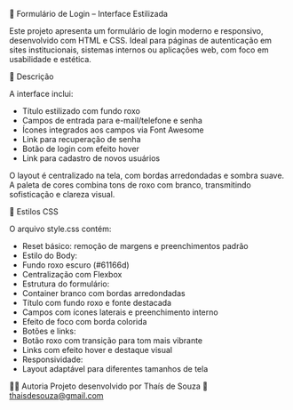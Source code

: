 🔐 Formulário de Login – Interface Estilizada

Este projeto apresenta um formulário de login moderno e responsivo, desenvolvido com HTML e CSS. Ideal para páginas de autenticação em sites institucionais, sistemas internos ou aplicações web, com foco em usabilidade e estética.

📄 Descrição

A interface inclui:

- Título estilizado com fundo roxo
- Campos de entrada para e-mail/telefone e senha
- Ícones integrados aos campos via Font Awesome
- Link para recuperação de senha
- Botão de login com efeito hover
- Link para cadastro de novos usuários
  
O layout é centralizado na tela, com bordas arredondadas e sombra suave. A paleta de cores combina tons de roxo com branco, transmitindo sofisticação e clareza visual.

🎨 Estilos CSS

O arquivo style.css contém:

- Reset básico: remoção de margens e preenchimentos padrão
- Estilo do Body:
- Fundo roxo escuro (#61166d)
- Centralização com Flexbox
- Estrutura do formulário:
- Container branco com bordas arredondadas
- Título com fundo roxo e fonte destacada
- Campos com ícones laterais e preenchimento interno
- Efeito de foco com borda colorida
- Botões e links:
- Botão roxo com transição para tom mais vibrante
- Links com efeito hover e destaque visual
- Responsividade:
- Layout adaptável para diferentes tamanhos de tela

👩‍💻 Autoria
Projeto desenvolvido por Thaís de Souza
📧 thaisdesouza@gmail.com
